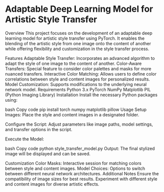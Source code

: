 # Adaptable Deep Learning Model for Artistic Style Transfer
Overview
This project focuses on the development of an adaptable deep learning model for artistic style transfer using PyTorch. It enables the blending of the artistic style from one image onto the content of another while offering flexibility and customization in the style transfer process.

Features
Adaptable Style Transfer: Incorporates an advanced algorithm to adapt the style of one image to the content of another.
Color-Aware Transfers: Special feature to consider color palettes and masks for more nuanced transfers.
Interactive Color Matching: Allows users to define color correlations between style and content images for personalized results.
Model Customization: Supports modifications to the underlying neural network model.
Requirements
Python 3.x
PyTorch
NumPy
Matplotlib
PIL (Python Imaging Library)
Installation
Install the necessary Python packages using:

bash
Copy code
pip install torch numpy matplotlib pillow
Usage
Setup Images: Place the style and content images in a designated folder.

Configure the Script: Adjust parameters like image paths, model settings, and transfer options in the script.

Execute the Model:

bash
Copy code
python style_transfer_model.py
Output: The final stylized image will be displayed and can be saved.

Customization
Color Masks: Interactive session for matching colors between style and content images.
Model Choices: Options to switch between different neural network architectures.
Additional Notes
Ensure the compatibility of image sizes for best results.
Experiment with different style and content images for diverse artistic effects.
